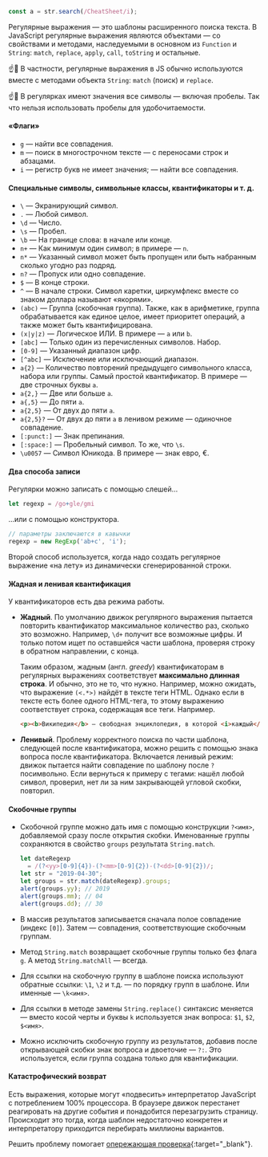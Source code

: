 ```javascript
const a = str.search(/CheatSheet/i);
```

Регулярные выражения — это шаблоны расширенного поиска текста. В JavaScript регулярные выражения являются объектами — со свойствами и методами, наследуемыми в основном из `Function` и `String`: `match`, `replace`, `apply`, `call`, `toString` и остальные.

☝️🧐 В частности, регулярные выражения в JS обычно используются вместе с методами объекта `String`: `match` (поиск) и `replace`.

☝️🧐 В регулярках имеют значения все символы — включая пробелы. Так что нельзя использовать пробелы для удобочитаемости.

#### «Флаги»

- `g` — найти все совпадения.
- `m` — поиск в многострочном тексте — с переносами строк и абзацами.
- `i` — регистр букв не имеет значения; — найти все совпадения.

#### Cпециальные символы, символьные классы, квантификаторы и т. д.

- `\` — Экранирующий символ.
- `.` — Любой символ.
- `\d` — Число.
- `\s` — Пробел.
- `\b` — На границе слова: в начале или конце.
- `n+` — Как минимум один символ; в примере — `n`.
- `n*` — Указанный символ может быть пропущен или быть набранным сколько угодно раз подряд.
- `n?` — Пропуск или одно совпадение.
- `$` — В конце строки.
- `^` — В начале строки. Символ каретки, циркумфлекс вместе со знаком доллара называют «якорями».
- `(abc)` — Группа (скобочная группа). Также, как в арифметике, группа обрабатывается как единое целое, имеет приоритет операций, а также может быть квантифицирована.
- `(x|y|z)` — Логическое ИЛИ. В примере — `a` или `b`.
- `[abc]` — Только один из перечисленных символов. Набор.
- `[0-9]` — Указанный диапазон цифр.
- `[^abc]` — Исключение или исключающий диапазон.
- `a{2}` — Количество повторений предыдущего символьного класса, набора или группы. Самый простой квантификатор. В примере — две строчных буквы `a`.
- `a{2,}` — Две или больше `a`.
- `a{,5}` — До пяти `a`.
- `a{2,5}` — От двух до пяти `a`.
- `a{2,5}?` — От двух до пяти `a` в ленивом режиме — одиночное совпадение.
- `[:punct:]` — Знак препинания.
- `[:space:]` — Пробельный символ. То же, что `\s`.
- `\u0057` — Символ Юникода. В примере — знак евро, €.

#### Два способа записи

Регулярки можно записать с помощью слешей…

```javascript
let regexp = /go+gle/gmi
```

…или с помощью конструктора.

```javascript
// параметры заключаются в кавычки
regexp = new RegExp('ab+c', 'i');
```

Второй способ используется, когда надо создать регулярное выражение «на лету» из динамически сгенерированной строки.

#### Жадная и ленивая квантификация

У квантификаторов есть два режима работы.

- **Жадный**. По умолчанию движок регулярного выражения пытается повторить квантификатор максимальное количество раз, сколько это возможно. Например, `\d+` получит все возможные цифры. И только потом ищет по оставшейся части шаблона, проверяя строку в обратном направлении, с конца.

    Таким образом, жадным (англ. _greedy_) квантификаторам в регулярных выражениях соответствует **максимально длинная строка**. И обычно, это не то, что нужно. Например, можно ожидать, что выражение `(<.*>)` найдёт в тексте теги HTML. Однако если в тексте есть более одного HTML-тега, то этому выражению соответствует строка, содержащая все теги. Например.

    ```html
    <p><b>Википедия</b> — свободная энциклопедия, в которой <i>каждый</i> может изменить или дополнить любую статью.</p>
    ```

- **Ленивый**. Проблему корректного поиска по части шаблона, следующей после квантификатора, можно решить с помощью знака вопроса после квантификатора. Включается ленивый режим: движок пытается найти совпадение по шаблону после `?` посимвольно. Если вернуться к примеру с тегами: нашёл любой символ, проверил, нет ли за ним закрывающей угловой скобки, повторил.

#### Скобочные группы

- Скобочной группе можно дать имя с помощью конструкции `?<имя>`, добавляемой сразу после открытия скобки. Именованные группы сохраняются в свойство `groups` результата `String.match`.

    ```javascript
    let dateRegexp
      = /(?<yy>[0-9]{4})-(?<mm>[0-9]{2})-(?<dd>[0-9]{2})/;
    let str = "2019-04-30";
    let groups = str.match(dateRegexp).groups;
    alert(groups.yy); // 2019
    alert(groups.mm); // 04
    alert(groups.dd); // 30
    ```

- В массив результатов записывается сначала полое совпадение (индекс `[0]`). Затем — совпадения, соответствующие скобочным группам.
- Метод `String.match` возвращает скобочные группы только без флага `g`. А метод `String.matchAll` — всегда.
- Для ссылки на скобочную группу в шаблоне поиска используют обратные ссылки: `\1`, `\2` и т.д. — по порядку групп в шаблоне. Или именные — `\k<имя>`.
- Для ссылки в методе замены `String.replace()` синтаксис меняется — вместо косой черты и буквы `k` используется знак вопроса: `$1`, `$2`, `$<имя>`.
- Можно исключить скобочную группу из результатов, добавив после открывающей скобки знак вопроса и двоеточие — `?:`. Это используется, если группа создана только для квантификации.

#### Катастрофический возврат

Есть выражения, которые могут «подвесить» интерпретатор JavaScript с потреблением 100% процессора. В браузере движок перестанет реагировать на другие события и понадобится перезагрузить страницу. Происходит это тогда, когда шаблон недостаточно конкретен и интерпретатору приходится перебирать миллионы вариантов.

Решить проблему помогает [опережающая проверка](https://learn.javascript.ru/regexp-catastrophic-backtracking#operezhayuschaya-proverka-v-pomosch){:target="_blank"}.
